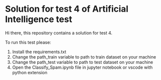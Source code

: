# Solution for test 4 of Artificial Intelligence test

Hi there, this repository contains a solution for test 4.

To run this test please: 

1. Install the requirements.txt
2. Change the path_train variable to path to train dataset on your machine
3. Change the path_test variable to path to test dataset on your machine 
4. Open the Classify_Spam.ipynb file in jupyter notebook or vscode with python extension